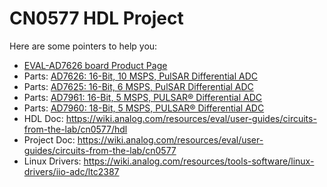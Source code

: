 # CN0577 HDL Project

Here are some pointers to help you:
  * [EVAL-AD7626 board Product Page ](https://www.analog.com/en/design-center/evaluation-hardware-and-software/evaluation-boards-kits/EVAL-AD7626.html)
  * Parts: [AD7626: 16-Bit, 10 MSPS, PulSAR Differential ADC](https://www.analog.com/ad7626)
  * Parts: [AD7625: 16-Bit, 6  MSPS, PulSAR Differential ADC](https://www.analog.com/ad7625)
  * Parts: [AD7961: 16-Bit, 5  MSPS, PULSAR® Differential ADC](https://www.analog.com/ad7961)
  * Parts: [AD7960: 18-Bit, 5  MSPS, PULSAR® Differential ADC](https://www.analog.com/ad7960)
  * HDL Doc: https://wiki.analog.com/resources/eval/user-guides/circuits-from-the-lab/cn0577/hdl
  * Project Doc: https://wiki.analog.com/resources/eval/user-guides/circuits-from-the-lab/cn0577
  * Linux Drivers: https://wiki.analog.com/resources/tools-software/linux-drivers/iio-adc/ltc2387
  

